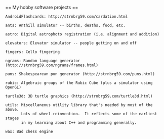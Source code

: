 == My hobby software projects ==

    AndroidFlashcards: http://strnbrg59.com/cardation.html

    ants: Anthill simulator -- births, deaths, food, etc.

    astro: Digital astrophoto registration (i.e. alignment and addition)

    elevators: Elevator simulator -- people getting on and off

    fingers: Cello fingering

    ngrams: Random language generator (http://strnbrg59.com/ngrams/frames.html)

    puns: Shakespearean pun generator (http://strnbrg59.com/puns.html)

    rubic: Algebraic groups of the Rubic Cube (plus a simulator using OpenGL)

    turtle3d: 3D turtle graphics (http://strnbrg59.com/turtle3d.html)

    utils: Miscellaneous utility library that's needed by most of the above.
           Lots of wheel-reinvention.  It reflects some of the earliest stages
           in my learning about C++ and programming generally.

    wax: Bad chess engine
